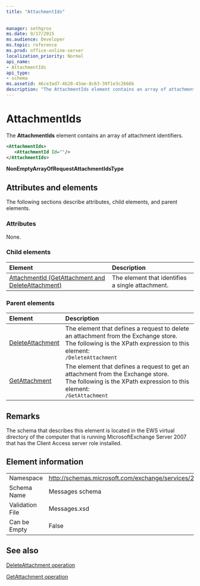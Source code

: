 ```yaml
---
title: "AttachmentIds"
 
 
manager: sethgros
ms.date: 9/17/2015
ms.audience: Developer
ms.topic: reference
ms.prod: office-online-server
localization_priority: Normal
api_name:
- AttachmentIds
api_type:
- schema
ms.assetid: 46ce3ad7-4b20-43ae-8c63-39f1e3c2666b
description: "The AttachmentIds element contains an array of attachment identifiers."
---
```


# AttachmentIds

The **AttachmentIds** element contains an array of attachment identifiers. 
  
```xml
<AttachmentIds>
   <AttachmentId Id=""/>
</AttachmentIds>
```

 **NonEmptyArrayOfRequestAttachmentIdsType**
## Attributes and elements

The following sections describe attributes, child elements, and parent elements.
  
### Attributes

None.
  
### Child elements

|**Element**|**Description**|
|:-----|:-----|
|[AttachmentId (GetAttachment and DeleteAttachment)](attachmentid-getattachment-and-deleteattachment.md) <br/> |The element that identifies a single attachment.  <br/> |
   
### Parent elements

|**Element**|**Description**|
|:-----|:-----|
|[DeleteAttachment](deleteattachment.md) <br/> |The element that defines a request to delete an attachment from the Exchange store.  <br/> The following is the XPath expression to this element:  <br/>  `/DeleteAttachment` <br/> |
|[GetAttachment](getattachment.md) <br/> |The element that defines a request to get an attachment from the Exchange store.  <br/> The following is the XPath expression to this element:  <br/>  `/GetAttachment` <br/> |
   
## Remarks

The schema that describes this element is located in the EWS virtual directory of the computer that is running MicrosoftExchange Server 2007 that has the Client Access server role installed.
  
## Element information

|||
|:-----|:-----|
|Namespace  <br/> |http://schemas.microsoft.com/exchange/services/2006/messages  <br/> |
|Schema Name  <br/> |Messages schema  <br/> |
|Validation File  <br/> |Messages.xsd  <br/> |
|Can be Empty  <br/> |False  <br/> |
   
## See also



[DeleteAttachment operation](deleteattachment-operation.md)
  
[GetAttachment operation](getattachment-operation.md)

